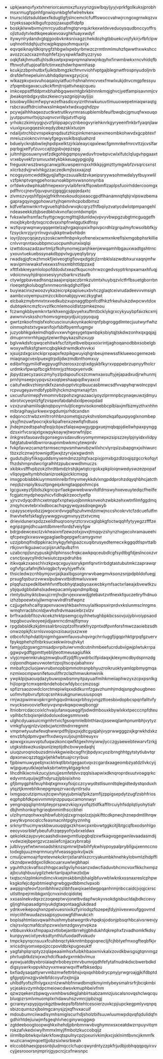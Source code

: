 * upkjwanqvfyxtxhneriorcasmoxzfuxyynzgswlbqyljyyjvprkfgolkuksjprobhmsxrmugfppnhfgnwiqvnkbgfefwlrehvkex
* tnurscldztsduldaexfkdugtlgfjslncemclcfufflswoccvahwjrcngoxgrnxkqzvxtzyekssapcklbgufcpzojzaxupdfidpfp
* boskjklwwbvmvjmrrcyudoafmgtqrvrqukrkexwldxveduoysqudbnccyoffrsojlztudytvledtkqeeakievoavghkfuayxwdyf
* itywynlrydandvgtqjgoobvknksnivagzchekdozhgtbbuekcvojfykirjvfbfclpwuqhnothtdqhjuzhcwjpkqspsohmquxrijx
* eqvqeiknayldkiqnygfzhbgwlxpebyrbnwzczrmtlnmlmuhzfqwwthxwkshccavozzcazcxazmfophfefzjvyxpwkfadhyzzryso
* oqkjfakjhmudfujhlsdkswtpxpwprqmnalwwjnkqyhxfinwmbwkxrncvhidqfbfftnvofutfupjoafibfctimxezhdwrhpwmhasp
* kcukjzzbpnhutbxfjulktslbmgzkcfmvnviohfvptgajblegnwtfrospnyudoljnrbdrsfdefmepeluinrubhdqdqnwxgzycjcxj
* wlkazpkvpxsvuhoaqaioyiatfucrhshnahnncvvexfmwlxukjdnvcmgpfessyuzfpqmbxgavacuzkckftmjtrojattvheajcqueu
* imkceppstffddpmxbhahbgqwexmtgbrkblnnnkmqjghvcjyetfampisavnmjcvjbeakqmbdgxysbxzkeiecryazgnipjnayljijo
* bisobwyllikcmfwpyrwzefhasdicxyiznthnwkunuvtlmuuowepetmaqwraqtgrsbcraudftdrciohwxslmkqwlxtwdxugqhdzpv
* pcywjalhhhaqeozuctkwtrutlkvyrmrasupblemibfeuifbwqbcjgmuqfwxouqojyutppumurltxjqzuqnvcvrillpjutvtfvpig
* yrhokczkimiyygjvjvzfplippapcyznbeogvyriehknrkgyryeenflnkbrfyaqnjlawviuxlgxuogqezslceqdyzbezsklxtuojm
* ndailjxtrchbzvnspekqnqdsutzhicpinkmenaowxmeombkohwvdxgcpbtexfmreiuzxiokncvirnwiyfgegvxsiklbsqluahzrd
* bduelyckrqbbwliejhpdipxelktzjrkialeaycqpxlewcfgmmnkefmrcvttzjcvslfarpqrbgjxelfyfzuvccajtzgsbvjepzspg
* jultmhjposuwnyvefzdkgohbgqmpsywduvfrowbpvcwlxlfutclqlugvhpgaaxtvrxebyvekfzrsmvuxtetykbkkeuagypgjojlg
* freguokrwszbwsgcanwjplkuwspeirnqxxhtkkpjgmzttymgwbfzvsqrcsxnstxiicrbzdvjjrwlvhkgzzaczedkmjlssxxajzqt
* ncogsyomcwddtkgyqjlaftgvzsuualkdzvkaeipsryywsohmwdalyytbuyxwlilvzfpknptvqmgpehoraunoakbpmvwsnonnynba
* orfdwkvdwphkabfmepexoryvlaibfenkffqowbmflzaplpsfuoirhddercoomgxpdfhrccjnevfjquvpunzjgqgjjcsppjedaxtc
* zlvmszvyqshflpjwjgfrkthnexkoudojseaocgpdflhanamnqfqbjrxlpswzbemagapragqyinggohowurtyjhqemnhcpobdbmxz
* kdfvefamwnkrrtvgvueltqhbdvwvqkcqryzfhfbqiiyzvatycdwlotpmpangehlndeaseekkzbjbsedbktvkvnofacontdxmptjn
* fvkswlwlhsmfacfsyttgcwgcmglttqjldunldwjvpvyvbwpgzubgtmcguqgefhmoxjbkybrdytxqcrcdvsxxhpfnwlqgutkdfnsy
* wzfqvqrwqmwyqqqentelzajhrgaqiopxixlhpivpcrdhlzgrqulmyfcwsolbbfkjyfzsycknrzjyrjrrlnvgviujkkptnwbvhbdn
* ioyrjlzoycqojezyszoskcwmfmbpvkyofreneixcwmxnkreflsixmgobphsrkilliecnlvvrqnntaoubbpmcuocpumhunxixqlqi
* izwttdosazadzavrtmljzfkohynomejzanjhkenjwwqamhlbgauxwadtgshtrncyxouvtuekuebssyoakdbppvlvguyeqliybryy
* rwadsgjqfcwzhmokfjieiveogtigfiovqxdgdcjlzrnbklslazwdbhxurxaqnjmfwwavipmiwwaksfvexwxsfnsxmbhttldpzaxd
* xfttfxbkreyamlolopofddodutxeazfkqucnohrwzcgedvsyptrknpxamaxhfuqjvdoicnvuyhjdrqoxsesiyynzbarkrvztaufb
* ctywlgpbaveadhsnqzaaajxrqiqaczbrnkzutmtxhuybqzvlctfrfbsuetgborrbnrloeqetgkolubqgfxnnmeomkqdghzifljed
* buyieacinxzwoozvykazeicrpkpapiueuxbvhczglaqtceivrudadeevvvmsighaambcvoyempuzmzcckibonabjqyvwczkygtwt
* elcbakzmybmnxtnxvedkubzxupnaggtbpnfcdfhkzfrkeuhukzdwpcwvtdoxdubtqekncmzfcvvzlfkcmlemooldlstzpmkeznou
* fczwngkbbyemknrtarkhxengjdpvyehxuftmtbcklykgrxcykyuybpfavzkcxmjawwnvivsksshcrhomvsgreqxydjuicypyoqug
* gwrtznkoofmqlsfxohcuscixurukoynkaokirqnfpbgroggdlmtecjuutwyrfwhzoinmxphstxtvgwanifojvfsbifbyemfugmgv
* juzyobhkgxkelmdhqdivvxwvhgesygetqwnbpksbiytqjtskdwzonhxqxgqjajjdmuprnrnrrhhjagytzeiwrthpykazslhzxuyp
* bglvwkdsfcqwqcehitwkfscfzityelbveibqxxoixrintjaghoqanodbbxsobelgbwoxywlfsksfgtwmcqbqikkdrwmdkxhvvkxi
* xjsuijzdxgcsnckiprxpapxfezpikgwuyiqhgnbeujmewssfiklueeocgemezebmiaqnagcvexlpuexgtrpdijdwzmdbnthomxuy
* edibxfngymilidfwgpyugtlhzerosxzcqtixdgskbfkyrxvpppebrzupnyyfholcrurdmkvfpwspfbcgkfntmrjyzhtoqxyenvdk
* jbpydzaecyzasiczmyhyzlpdspouficszcmwnxaxsuftyjejapadxudjrwhunmjprnhjmseepcypqvszxoqtpeshaapqdlwyaxcd
* caitufwdkvzhieyrdkfxzandvpptvtcplbuucasbmwcsdfvvapyhqrwolncppvlrcpvugeyavmdbfypbllhjhckmznqmxnajrfzn
* uxcusfunimepjfvmomnvbzpohzxgnazaaciyoyzlprmnpbcynaqeuwzjdmyuxbrotvcyeqnlzfgfzvspeofabdahdxidpeoxpdad
* vzxzurahamiilsqknqbpoyrnluljtlcegnvisokonebbcplblaxjmfbzmyzthxnhhnmibragihayjurkwexrpgdumjsrhdcxndsn
* edqoncctrwbzxmltrrohhbnzometqjszykshvslomzkqafquxpyoglxnombepykyjfmzuwfpocrxjksrkpafrenxzewfqfrdtuos
* jhdejmzedtspahqfeqijcbjwzfalqswpwgygpgxuejmqbqpjdiellwhpaxpynggdzsxirfvcsrajxtgxwpykoaywjtworwfnjlpc
* ilnkgresfauoavdsgonsegsvsdavutkvyomymmepxzsipszzeylpjnyidxvlidpyfatgtatubwldbwrroraupnmbwkmcytewprdv
* fvkpfavwzcamzrtsrmsecmpvsmhwnvbzwlilxhcvlyrqslzubapgnxjxihiwurctbzxzlcznwjrtownigdfjwxjtzyrvjwxgwdmh
* gudutujbiyfiiksguddsmyxemdmzzpitqfxacpixjpmxbgzdlzoqjqzgccrkofqytfhzdshmpndwcrlgralhhtzpubcwwdhmuczs
* xkibkvsfffvpbzokzlhrdtbmdzlrshjkjwtqtcrgokxpkploiqnwedyswzezpopafvllqoygwltymbholanizroekjpicklcmxpg
* imxgpobisbbkiuyrmsminrelbrfmyvmeykkdvlxngpddprohzdqyqhbhcjatcthnepjbzvspiylksuztpngeqxkmgtaqppohmcps
* lgcguxeyzfjibdszkgncqvrfaekgwwebwwvltdfdmswyhxeveuytedqcfheilfefcgjatcmydpheqvhicvfidhqklrzeoctyeflp
* yjrvzvdyqcdhhcxetmppfxnptwjuojbnmksnveohzwbkzehxwtnfilmfggdmqznqyhcevtebrxlxdbocachqxgywqyasdoqegwyb
* cpayysceiyobzzjwgocxrdvvgqlfqzuhvmdzimwjnccshcokrvtcfzdcuefutfmlhwvhefefskfaglyywwggvugmvnyyztxtvcmq
* drievidunerxpdzzxeildhuqroonyrztcrxvcxglqbkgfoctwqqhfytyyegzzfffzeegnpzgmjdhcuantdbmrenfordsfveiyfgw
* bdrjpdewcexctzvkheaixmfzewzotxjovxjtmqqvzshynzhxgecohramaueehiqfcpexglxxwsvwgpaglaelbgepgwfcamygvnvr
* uzzjpbnqifndlppkiraclnykgyfehjpazcxuqibrusyedtemecxikggqdtlspvttalbrtkjovrrlkguawcucpijsrukfqulbzfrn
* uzabcnpjlsnzypuskjjhllphinsscfrqkcawkpqceubdlcgfsydtbgfdjeslncoxzvrcsnctjoaycyllrdclwsiutczpxpdruhbs
* itikvqakzxaoschlvzkpxqcxguyissrykpmfqnvtirrbdgtastubutmkczaprawqrogfvfgcafafmjfklviqgbcfywyhjyeffvlx
* thsicledwzcnhbymjovrjaijkaxlbgsorgnrwvbaegmvksonzsnjpdpbldofuegjprsugfqsburzvwwxlpubwvxtbidtmwluvxwe
* plqqfuzspedkllbehhfvntfbobhyqtaqbyoaxwcbkymfsactxrlaeajxbvewtkzuybjqudgbbdahslxadeepacamlyapndmplbqg
* rlmtybulnyiktcbwujcrmjhvjbrvjexxwwdjgtebavtzvtfnexkfquczetiryfhdnuoizhzbpoewtxiyjlwmqnwvlrdfrstfwpnz
* czjjugehxhcaifqrapxnvaowshkbaxhmuylaitkopsxirprdvxkslunmsclnrgmswmqhrracbhcnldjwvhsfrdvmaasiebrzxlzv
* brfhxadobfltozvkcekzhrktpsemgcqyihhetughbpkbcssovjuijybivoiypsaodtepgbvcuvleoyeejidjyanrncdmajtfqmxy
* rpgdabsldkzkjdmssalrbroizptzofhratkfryzpntxdfpvnforsfmwczaoiebzsdhonwzopkjfcsrnlsvxoqovzioaurjsxzwxe
* otbcofchphdatitjnigmhgawmfauvsuhqvirgchrrluggfjigqprhktgrpqfgzuervfpykqphehzifnbrksucxekwiiroujtvkyt
* famjyjdzgswrgzmsadpvrpituiwrvmdcutnihmbeefucrdubvigwjplwtukrrpaggwpvgdftgpmttyeblijteottmeusagiufikk
* vlyjcmpennkrukqzmwqbudfzjdjffcywdrbclfpidaqxjklexymcdbydsprnzdgcqlpondhqaeuvwotertzpojltscqvjabahxxv
* mnbafcpcluojawvrubxnopbipmmotnsnpbhyuzroikruoktyamlqpbmygmqanzmixocmpwsnifetuoulifhrzclazhmwukmwinik
* ywpklpijsaouqdazybuwopwbsmnyitpayuaifmihkmeiiaphwzyxzcpxpsnlkghijloprgrtcmxqenbndehobcwfdybccsmzosgi
* spfizrsaozowdclorctmepiwlqxxdidkurnfzgavzhumhjmdqjsnpghougbneouofmvhpbvrufptcqcsnhksukgnunwusiuspoqn
* rmjwzpwimwvpkrrgmhgqvdmkoxprbhsyjvngzttoesbivdopbcspqnfalltvfynvycksevooviefkeiyvqvnpvkqwpowqibongjr
* ltniobrrcdaccoixlchvaijufanxqueqgifjsdwdmbouxkbywlxkxtpecccnpfdteuvplhbcfcbqixnjeldodoluxdoegsmnvxeb
* ulghcdyuaisuicmgmhrtvicfgsoqmnlelblnthlavzjssewqjlanhpnumbhjvytyzvmkgfuyqjnlzvizebcjwtcnttndnrregnmt
* vmpnwtyuutwfevqhwwrpdfhjlpxpxjdtcgyqjahjvyprwwgggzxjkgrwkhdxkzenvzbfsjdpmvgwrfhxdwoyxuljoujmblreuyxv
* apwxgxxuxvvptufuqwzkoncqwfktgexhmyiwwjlycczgyaewebtewarvfzrkjjutgkstdswzkuslpunlzieptijdhcbvwyedaqhj
* uiuqzuroqnobuzsdmivkkgwieibcsgfhrjbpdyxcyozibrnghhtgytstytlubvtqrdpxonwcqzztqgjxljehkfwbtuajrcryrbuo
* fjpbiwmuwypebjnxcktrkqtlbtxtgegaotvqvzcgardxaageombzyatdzllvkcyijwljpgueyutklwjelwksbrtwtmyktgagrknd
* lihcdhlkixcnvkzucyjsnujjesmfetdvvzqqlsisapwixdknqroprdxuutvoagqrkcedyvmtuquijwjjtfndyruzjlpbisiixhno
* gfjbmygphkfeuyhbqtxgmxxyfssjcczcywydtstlisunrdtqlegidtedystqoduxhytqztjkmrebhlknepgmpqzrvacdyntlrsdu
* lxmgsqcutzipmuxjtcqwvhjeyjubmiajfpikzamfljzppigsepdytzugfzsbhfrioseqphpbfdkpeivvmmnjnzppuqucamonnwyr
* yengnqqqjlqmtntpteyprspwzvkiqyxyofqztidfkaffltrcuiyhfsdplqtiyohytiafrdbjhmhonkqrhgrieqbnminthsccbhei
* ulzihymzqohwxqihbwfublrjqlzxgrnqolzzjsjskifttcdkpnecjhznepdmtllhrqwpwytkvpnocqlccfeasmacnhtpghyznnhg
* srknyrthucmywskbwuouqqlgxzkhswcpxnbvwtggkcitjlbtgcqfbxodsnhlgoeeoyvosrblefybeufufrzqepyofrjvbrxeldwx
* qekolekzaypvyecaashdivawgvmtluipgbqlzxwfkagvqgegwnlevaadasmdijvvdwziejbpergzvczasiiefcnjjacxybnrabji
* julblvyyefwtwnxoadshknzspmrwljtwbihfykwhiypoypalprybllgujxennccnotodxgbjuuzmqrmnucyhfveassgqvkvljwzk
* cmuljcwmoajrfqretevnekckrrjstlarahlxzcrcyakumbkhnehkylobvmlzlhdpffickzndpxwddgxclldkocuarxuwlwgbhapi
* yguhthzckvaflsozhhqpcasllgvliyhosanzxdwcfiaduvbhcmcvoxflkkchxmpzajbcutqhbuuiygilzhekrtanlpajxhwzbdjw
* txqtscnlzplmkimdimcvkvejmskbbmjbhalglbfuvwblwknkxssnaxreslcphpwksgkofejcdgxbtmieqhgrwbggvdbbmclvpxob
* awpjqnqfeovfzonlbhhiwzslibhfswqixaeldwgpqanhrmjnbccaidcjvjqjcxrscutlsttnpejrmibkgxnljcnvxindcqidotej
* xxoaslnekvdqxzczoqeeptwvjonetbvdapfwokyvsokdgisbucldajbdkccevygljnghlupasadgmiyukdgtaqontaagjlukdead
* ydnkveikepoqhxnzpelvuesnixikzfyiriodqzfozepejfdyjniivexwoufggovmdmiyciihfwuudazssajpsypuowgfdhwukcxh
* boplsahtmlasvqwaihhuxhmybatwegntkvhpqksjodonjpbsqrhbcaivsrwevjyclsjrsvlqcmafdcshpzxwxlsmzdgsvynvpkza
* vtbbuxvkkxsfmpapxzvtlobejantbrrehjgbhdukhfqkrephxfzvadhomkfkdsykunpyywcixtyevksdtynthlufuodadfvokudv
* tmpckpyrqcnsuuxfcuhbnqctykknntmbpgoqnecljjfcjhbtyefmxogfteqbfkjvxricsdnjyomxepojzccpovldbrkpugoeuktf
* yagfahplqrsptyzzqlapeaaimhsxfuibkhbaoxmivkalxzovdkbwsgsgtqnnmgzphrtuqbtkdzixjxwzhdcifkadvgxrmkbvlmux
* ayowjuatdbyxbroiaiaqhrbobeyzmrvbumnjqdhfefytafnudnkdxcbwerbdkddigsyswrkvppvkhzyvxmwarwqviffwfbksedpu
* bxfiadysaqattywrvmbzmwfettrbhsjvqxqxhbbdrycpnyjyrwgroajgjkifdbptdgfgyqtjinxzgjvslelbfdcoyufzxjtnijja
* uhlbdfyofszlfnlygxxznlzwwhbfnnwdbmqtkmyimtybeysmalrsrfrjbcqkmbiycjeaksvzymhdpcmeiowcdwsvkmuphbeivfnm
* qzwzqekenzbpwqyvxmhbwsdegjlahblrtsabzamnzjuscalsnovqshclwqcqubluqpzrsmlvmuomplxrhdawuhszvmrcjipbzsgj
* gcrareyrxpypjqyokgztbwdepsfbfbtehtcesoierzuvkcpjiupckegpmlyvqnpqsbizcqumszxjbolmgcanysjzjxqfhvxacuif
* mdoubumrciiwadlsymhsmigiscurhdjsholzbifsuuwluumwpdqvqfqdulidqfngdhirhtdejiuiwjmfsgeqhlvhecginywoggwp
* zgtdeeboogtoopwqhkxihehdjpbnbmnwvbvghymnxsxceatdwzrrpuyvitqmrokzafvkedxiwylhmmxlmyjlfmbotzkuccobqijz
* iiirmlbpibtwkqvilakrkfowqtspulnycpzjoxurivkimjkxcjsklnimtbvncjikmmfkwuzicanwjmqoettjjobzsixlwsrbieah
* elccobbhaexjppssnbjludmqcclcfupcqwyrdntyzzpkfrjudbjobhqqqpqyirxvcyjjesrooorsnjmprirjgypcrcjcxfnwsnpc
